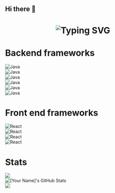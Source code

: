 ## Hi there 👋
<div align="center">
    <h1>
        <img src="https://readme-typing-svg.herokuapp.com?font=Jetbrains+mono&size=40&duration=3000&color=33FF33&center=true&vCenter=true&width=435&lines=Hey..+I'm+Mathavan;This+is..;..my+Github..;" alt="Typing SVG"/>
    </h1>
</div>

<h1>Backend frameworks</h1>
<div >
    <!-- Replace with your skills -->
    <img src="https://img.shields.io/badge/Java-007396?style=for-the-badge&logo=java&logoColor=white" alt="Java" />
    <!-- Add more badges similarly -->
</div>
<div >
    <!-- Replace with your skills -->
    <img src="https://img.shields.io/badge/NodeJs-007396?style=for-the-badge&logo=nodejs&logoColor=white" alt="Java" />
    <!-- Add more badges similarly -->
</div>
<div >
    <!-- Replace with your skills -->
    <img src="https://img.shields.io/badge/Php-007396?style=for-the-badge&logo=php&logoColor=white" alt="Java" />
    <!-- Add more badges similarly -->
</div>

<div >
    <!-- Replace with your skills -->
    <img src="https://img.shields.io/badge/Javascript-007396?style=for-the-badge&logo=javascript&logoColor=white" alt="Java" />
    <!-- Add more badges similarly -->
</div>
<div>
    <!-- Replace with your skills -->
    <img src="https://img.shields.io/badge/MongoDB-007396?style=for-the-badge&logo=mongodb&logoColor=white" alt="Java" />
    <!-- Add more badges similarly -->
</div>
<div>
    <!-- Replace with your skills -->
    <img src="https://img.shields.io/badge/MYsql-007396?style=for-the-badge&logo=sql&logoColor=white" alt="Java" />
    <!-- Add more badges similarly -->
</div>
<h1>Front end frameworks</h1>


<div>
    <!-- Replace with your framework skills -->
    <img src="https://img.shields.io/badge/React-20232A?style=for-the-badge&logo=react&logoColor=61DAFB" alt="React"/>
    <!-- Add more badges similarly -->
</div>

<div>
    <!-- Replace with your framework skills -->
    <img src="https://img.shields.io/badge/Npm-20232A?style=for-the-badge&logo=npm&logoColor=61DAFB" alt="React"/>
    <!-- Add more badges similarly -->
</div>
<div>
    <!-- Replace with your framework skills -->
    <img src="https://img.shields.io/badge/HTML-20232A?style=for-the-badge&logo=html&logoColor=61DAFB" alt="React"/>
    <!-- Add more badges similarly -->
</div>
<div>
    <!-- Replace with your framework skills -->
    <img src="https://img.shields.io/badge/CSS-20232A?style=for-the-badge&logo=css&logoColor=61DAFB" alt="React"/>
    <!-- Add more badges similarly -->
</div>
<h1>Stats</h1>
<div>
    <img src="https://github-readme-stats.vercel.app/api?username=Mathavan208&theme=vue-dark&show_icons=true&hide_border=true&count_private=true"/>
</div>


<div>
    <img src="https://github-profile-summary-cards.vercel.app/api/cards/profile-details?username=Mathavan208&theme=github_dark" alt="[Your Name]'s GitHub Stats"/>
</div>
<div>
    <img src="https://github-readme-streak-stats.herokuapp.com/?user=Mathavan208&theme=vue-dark&hide_border=true"/>
</div>

<!--
**Mathavan208/Mathavan208** is a ✨ _special_ ✨ repository because its `README.md` (this file) appears on your GitHub profile.

Here are some ideas to get you started:

- 🔭 I’m currently pursuing as a Student in rajalakshmi engineering college
- 🌱 I’m currently learning deep learning 
- 👯 I’m looking to collaborate on Full stack projects based on MERN STACK
- 🤔 I’m looking for help with Full Stack

